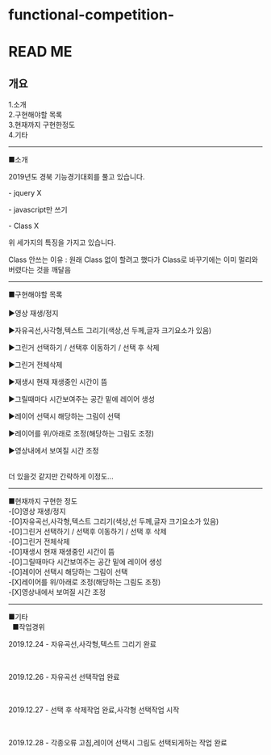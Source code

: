 functional-competition-
======
READ ME
======
개요
-----
1.소개<br>
2.구현해야할 목록<br>
3.현재까지 구현한정도<br>
4.기타<br>
<hr></hr>
■소개
<br>
<p>2019년도 경북 기능경기대회를 풀고 있습니다.</p>
<p>- jquery X</p>
<p>- javascript만 쓰기</p>
<p>- Class X</p>
<p>위 세가지의 특징을 가지고 있습니다.</p>
<p>Class 안쓰는 이유 : 원래 Class 없이 할려고 했다가 Class로 바꾸기에는 이미 멀리와버렸다는 것을 깨달음</p>
<hr></hr>
■구현해야할 목록
<br>
<br>
▶영상 재생/정지<br>

▶자유곡선,사각형,텍스트 그리기(색상,선 두께,글자 크기요소가 있음)<br>

▶그린거 선택하기 / 선택후 이동하기 / 선택 후 삭제<br>

▶그린거 전체삭제<br>

▶재생시 현재 재생중인 시간이 뜸<br>

▶그릴때마다 시간보여주는 공간 밑에 레이어 생성<br>

▶레이어 선택시 해당하는 그림이 선택<br>

▶레이어를 위/아래로 조정(해당하는 그림도 조정)<br>

▶영상내에서 보여질 시간 조정<br>
<br>
<p>더 있을것 같지만 간략하게 이정도...</p>
<hr></hr>
■현재까지 구현한 정도
<br>
-[O]영상 재생/정지<br>
-[O]자유곡선,사각형,텍스트 그리기(색상,선 두께,글자 크기요소가 있음)<br>
-[O]그린거 선택하기 / 선택후 이동하기 / 선택 후 삭제<br>
-[O]그린거 전체삭제<br>
-[O]재생시 현재 재생중인 시간이 뜸<br>
-[O]그릴때마다 시간보여주는 공간 밑에 레이어 생성<br>
-[O]레이어 선택시 해당하는 그림이 선택<br>
-[X]레이어를 위/아래로 조정(해당하는 그림도 조정)<br>
-[X]영상내에서 보여질 시간 조정<br>
<hr></hr>
■기타
<br>
&nbsp;&nbsp;■작업경위
&nbsp;&nbsp;&nbsp;&nbsp;<p>2019.12.24 - 자유곡선,사각형,텍스트 그리기 완료</p>
&nbsp;&nbsp;&nbsp;&nbsp;<p>2019.12.26 - 자유곡선 선택작업 완료</p>
&nbsp;&nbsp;&nbsp;&nbsp;<p>2019.12.27 - 선택 후 삭제작업 완료,사각형 선택작업 시작</p>
&nbsp;&nbsp;&nbsp;&nbsp;<p>2019.12.28 - 각종오류 고침,레이어 선택시 그림도 선택되게하는 작업 완료</p>

